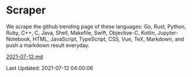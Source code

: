# Scraper

We scrape the github trending page of these languages: Go, Rust, Python, Ruby, C++, C, Java, Shell, Makefile, Swift, Objective-C, Kotlin, Jupyter-Notebook, HTML, JavaScript, TypeScript, CSS, Vue, TeX, Markdown, and push a markdown result everyday.

[2021-07-12.md](https://github.com/yangwenmai/github-trending-backup/blob/master/2021-07-12.md)

Last Updated: 2021-07-12 04:00:06